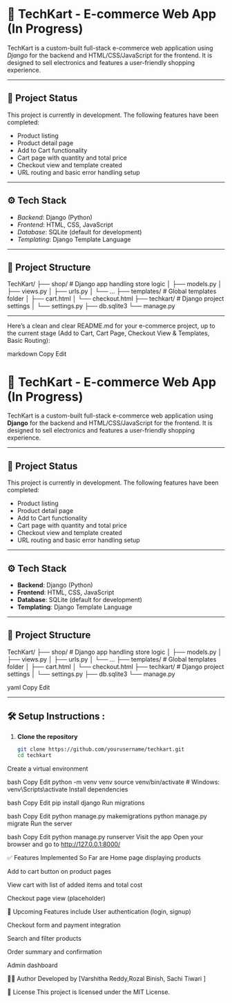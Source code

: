 
# 🛒 TechKart - E-commerce Web App (In Progress)

TechKart is a custom-built full-stack e-commerce web application using *Django* for the backend and HTML/CSS/JavaScript for the frontend. It is designed to sell electronics and features a user-friendly shopping experience.

---

## 🚧 Project Status

This project is currently in development. The following features have been completed:

- Product listing
- Product detail page
- Add to Cart functionality
- Cart page with quantity and total price
- Checkout view and template created
- URL routing and basic error handling setup

---

## ⚙ Tech Stack

- *Backend*: Django (Python)
- *Frontend*: HTML, CSS, JavaScript
- *Database*: SQLite (default for development)
- *Templating*: Django Template Language

---

## 📁 Project Structure

TechKart/
├── shop/ # Django app handling store logic
│ ├── models.py
│ ├── views.py
│ ├── urls.py
│ └── ...
├── templates/ # Global templates folder
│ ├── cart.html
│ └── checkout.html
├── techkart/ # Django project settings
│ └── settings.py
├── db.sqlite3
└── manage.py


---
Here’s a clean and clear README.md for your e-commerce project, up to the current stage (Add to Cart, Cart Page, Checkout View & Templates, Basic Routing):

markdown
Copy
Edit
# 🛒 TechKart - E-commerce Web App (In Progress)

TechKart is a custom-built full-stack e-commerce web application using **Django** for the backend and HTML/CSS/JavaScript for the frontend. It is designed to sell electronics and features a user-friendly shopping experience.

---

## 🚧 Project Status

This project is currently in development. The following features have been completed:

- Product listing
- Product detail page
- Add to Cart functionality
- Cart page with quantity and total price
- Checkout view and template created
- URL routing and basic error handling setup

---

## ⚙️ Tech Stack

- **Backend**: Django (Python)
- **Frontend**: HTML, CSS, JavaScript
- **Database**: SQLite (default for development)
- **Templating**: Django Template Language

---

## 📁 Project Structure

TechKart/
├── shop/ # Django app handling store logic
│ ├── models.py
│ ├── views.py
│ ├── urls.py
│ └── ...
├── templates/ # Global templates folder
│ ├── cart.html
│ └── checkout.html
├── techkart/ # Django project settings
│ └── settings.py
├── db.sqlite3
└── manage.py

yaml
Copy
Edit

---

## 🛠 Setup Instructions :

1. **Clone the repository**  
   ```bash
   git clone https://github.com/yourusername/techkart.git
   cd techkart
Create a virtual environment

bash
Copy
Edit
python -m venv venv
source venv/bin/activate  # Windows: venv\Scripts\activate
Install dependencies

bash
Copy
Edit
pip install django
Run migrations

bash
Copy
Edit
python manage.py makemigrations
python manage.py migrate
Run the server

bash
Copy
Edit
python manage.py runserver
Visit the app
Open your browser and go to http://127.0.0.1:8000/

✅ Features Implemented So Far are
Home page displaying products

Add to cart button on product pages

View cart with list of added items and total cost

Checkout page view (placeholder)

📌 Upcoming Features include
User authentication (login, signup)

Checkout form and payment integration

Search and filter products

Order summary and confirmation

Admin dashboard

🧑‍💻 Author
Developed by [Varshitha Reddy,Rozal Binish, Sachi Tiwari ]

📄 License
This project is licensed under the MIT License.


